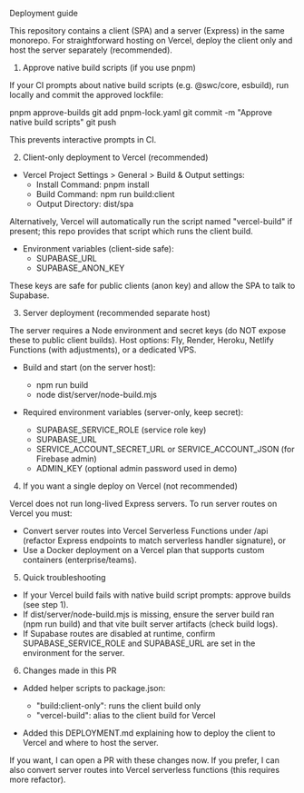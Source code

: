 Deployment guide

This repository contains a client (SPA) and a server (Express) in the same monorepo. For straightforward hosting on Vercel, deploy the client only and host the server separately (recommended).

1. Approve native build scripts (if you use pnpm)

If your CI prompts about native build scripts (e.g. @swc/core, esbuild), run locally and commit the approved lockfile:

pnpm approve-builds
git add pnpm-lock.yaml
git commit -m "Approve native build scripts"
git push

This prevents interactive prompts in CI.

2. Client-only deployment to Vercel (recommended)

- Vercel Project Settings > General > Build & Output settings:
  - Install Command: pnpm install
  - Build Command: npm run build:client
  - Output Directory: dist/spa

Alternatively, Vercel will automatically run the script named "vercel-build" if present; this repo provides that script which runs the client build.

- Environment variables (client-side safe):
  - SUPABASE_URL
  - SUPABASE_ANON_KEY

These keys are safe for public clients (anon key) and allow the SPA to talk to Supabase.

3. Server deployment (recommended separate host)

The server requires a Node environment and secret keys (do NOT expose these to public client builds). Host options: Fly, Render, Heroku, Netlify Functions (with adjustments), or a dedicated VPS.

- Build and start (on the server host):
  - npm run build
  - node dist/server/node-build.mjs

- Required environment variables (server-only, keep secret):
  - SUPABASE_SERVICE_ROLE (service role key)
  - SUPABASE_URL
  - SERVICE_ACCOUNT_SECRET_URL or SERVICE_ACCOUNT_JSON (for Firebase admin)
  - ADMIN_KEY (optional admin password used in demo)

4. If you want a single deploy on Vercel (not recommended)

Vercel does not run long-lived Express servers. To run server routes on Vercel you must:

- Convert server routes into Vercel Serverless Functions under /api (refactor Express endpoints to match serverless handler signature), or
- Use a Docker deployment on a Vercel plan that supports custom containers (enterprise/teams).

5. Quick troubleshooting

- If your Vercel build fails with native build script prompts: approve builds (see step 1).
- If dist/server/node-build.mjs is missing, ensure the server build ran (npm run build) and that vite built server artifacts (check build logs).
- If Supabase routes are disabled at runtime, confirm SUPABASE_SERVICE_ROLE and SUPABASE_URL are set in the environment for the server.

6. Changes made in this PR

- Added helper scripts to package.json:
  - "build:client-only": runs the client build only
  - "vercel-build": alias to the client build for Vercel

- Added this DEPLOYMENT.md explaining how to deploy the client to Vercel and where to host the server.

If you want, I can open a PR with these changes now. If you prefer, I can also convert server routes into Vercel serverless functions (this requires more refactor).
